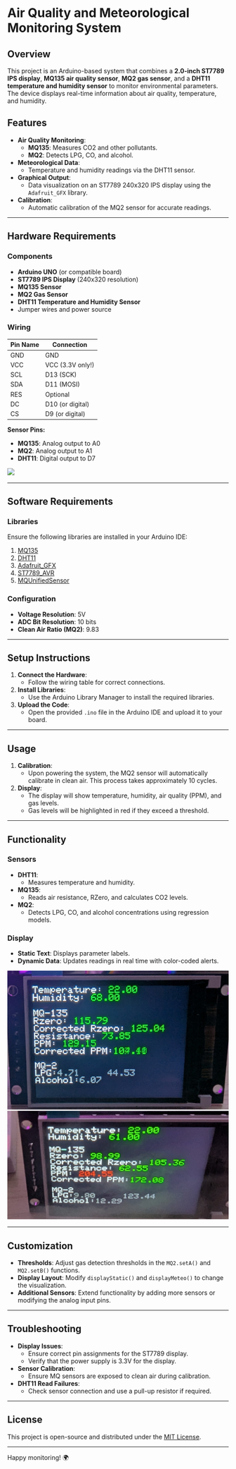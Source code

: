 # Air Quality and Meteorological Monitoring System

## Overview

This project is an Arduino-based system that combines a **2.0-inch ST7789 IPS display**, **MQ135 air quality sensor**, **MQ2 gas sensor**, and a **DHT11 temperature and humidity sensor** to monitor environmental parameters. The device displays real-time information about air quality, temperature, and humidity.

## Features

- **Air Quality Monitoring**:
  - **MQ135**: Measures CO2 and other pollutants.
  - **MQ2**: Detects LPG, CO, and alcohol.
- **Meteorological Data**:
  - Temperature and humidity readings via the DHT11 sensor.
- **Graphical Output**:
  - Data visualization on an ST7789 240x320 IPS display using the `Adafruit_GFX` library.
- **Calibration**:
  - Automatic calibration of the MQ2 sensor for accurate readings.

---

## Hardware Requirements

### Components
- **Arduino UNO** (or compatible board)
- **ST7789 IPS Display** (240x320 resolution)
- **MQ135 Sensor**
- **MQ2 Gas Sensor**
- **DHT11 Temperature and Humidity Sensor**
- Jumper wires and power source

### Wiring
| Pin Name | Connection       |
|----------|------------------|
| GND      | GND              |
| VCC      | VCC (3.3V only!) |
| SCL      | D13 (SCK)        |
| SDA      | D11 (MOSI)       |
| RES      | Optional         |
| DC       | D10 (or digital) |
| CS       | D9 (or digital)  |

**Sensor Pins:**
- **MQ135**: Analog output to A0
- **MQ2**: Analog output to A1
- **DHT11**: Digital output to D7

<img src="img/breadboard.jpg" />

---

## Software Requirements

### Libraries
Ensure the following libraries are installed in your Arduino IDE:
1. [MQ135](https://github.com/GeorgK/MQ135)
2. [DHT11](https://github.com/adafruit/DHT-sensor-library)
3. [Adafruit_GFX](https://github.com/adafruit/Adafruit-GFX-Library)
4. [ST7789_AVR](https://github.com/DatanoiseTV/ST7789_AVR)
5. [MQUnifiedSensor](https://github.com/miguel5612/MQSensorsLib)

### Configuration
- **Voltage Resolution**: 5V
- **ADC Bit Resolution**: 10 bits
- **Clean Air Ratio (MQ2)**: 9.83

---

## Setup Instructions

1. **Connect the Hardware**:
   - Follow the wiring table for correct connections.
2. **Install Libraries**:
   - Use the Arduino Library Manager to install the required libraries.
3. **Upload the Code**:
   - Open the provided `.ino` file in the Arduino IDE and upload it to your board.

---

## Usage

1. **Calibration**:
   - Upon powering the system, the MQ2 sensor will automatically calibrate in clean air. This process takes approximately 10 cycles.
2. **Display**:
   - The display will show temperature, humidity, air quality (PPM), and gas levels.
   - Gas levels will be highlighted in red if they exceed a threshold.

---

## Functionality

### Sensors
- **DHT11**:
  - Measures temperature and humidity.
- **MQ135**:
  - Reads air resistance, RZero, and calculates CO2 levels.
- **MQ2**:
  - Detects LPG, CO, and alcohol concentrations using regression models.

### Display
- **Static Text**: Displays parameter labels.
- **Dynamic Data**: Updates readings in real time with color-coded alerts.

<img src="img/display.jpg" alt="Main screen" />

<img src="img/display_with_alert.jpg" alt="Alert" />

---

## Customization

- **Thresholds**: Adjust gas detection thresholds in the `MQ2.setA()` and `MQ2.setB()` functions.
- **Display Layout**: Modify `displayStatic()` and `displayMeteo()` to change the visualization.
- **Additional Sensors**: Extend functionality by adding more sensors or modifying the analog input pins.

---

## Troubleshooting

- **Display Issues**:
  - Ensure correct pin assignments for the ST7789 display.
  - Verify that the power supply is 3.3V for the display.
- **Sensor Calibration**:
  - Ensure MQ sensors are exposed to clean air during calibration.
- **DHT11 Read Failures**:
  - Check sensor connection and use a pull-up resistor if required.

---

## License

This project is open-source and distributed under the [MIT License](LICENSE).

---

Happy monitoring! 🌍

